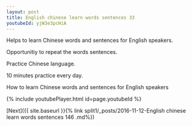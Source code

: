```yaml
---
layout: post
title: English chinese learn words sentences 33 
youtubeId: yjW3e3pcHiA
---
```

 
 
Helps to learn Chinese words and sentences for English speakers.

Opportunitiy to repeat the words sentences. 

Practice Chinese language. 
 
10 minutes practice every day. 
 
How to learn Chinese words and sentences for English speakers 
 
{% include youtubePlayer.html id=page.youtubeId %}
 
 
[Next]({{ site.baseurl }}{% link  split1/_posts/2016-11-12-English chinese learn words sentences 146 .md%})
 
